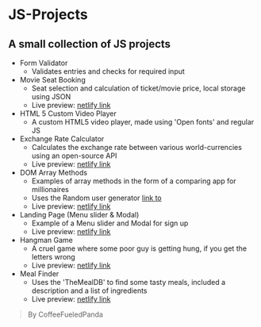 # JS-Projects

## A small collection of JS projects

* Form Validator
  * Validates entries and checks for required input
* Movie Seat Booking
  * Seat selection and calculation of ticket/movie price, local storage using JSON
  * Live preview: [netlify link](https://movie-seat-booking-preview-coffeefueledpanda.netlify.app/)
* HTML 5 Custom Video Player
  * A custom HTML5 video player, made using 'Open fonts' and regular JS
* Exchange Rate Calculator
  * Calculates the exchange rate between various world-currencies using an open-source API
  * Live preview: [netlify link](https://exchange-rate-calculator-coffeefueledpanda.netlify.app/)
* DOM Array Methods
  * Examples of array methods in the form of a comparing app for millionaires
  * Uses the Random user generator [link to](https://randomuser.me/)
  * Live preview: [netlify link](https://dom-array-methods-millionairesapp-coffeefueledpanda.netlify.app/)
* Landing Page (Menu slider & Modal)
  * Example of a Menu slider and Modal for sign up
  * Live preview: [netlify link](https://landing-page-menuslider-modal-coffeefueledpanda.netlify.app/)
* Hangman Game
  * A cruel game where some poor guy is getting hung, if you get the letters wrong
  * Live preview: [netlify link](https://hangman-game-coffeefueledpanda.netlify.app/)
* Meal Finder
  * Uses the 'TheMealDB' to find some tasty meals, included a description and a list of ingredients
  * Live preview: [netlify link](https://meal-finder-coffeefueledpanda.netlify.app/)

> By CoffeeFueledPanda
